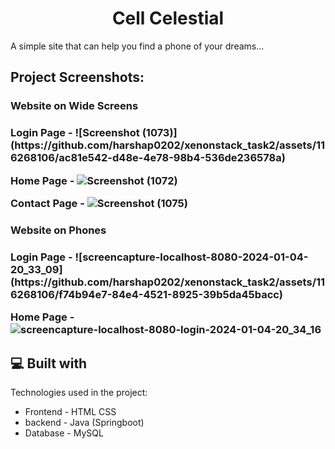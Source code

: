 <h1 align="center" id="title">Cell Celestial</h1>

<p id="description">A simple site that can help you find a phone of your dreams...</p>

<h2>Project Screenshots:</h2>

<h3>Website on Wide Screens<h3>
Login Page - 
![Screenshot (1073)](https://github.com/harshap0202/xenonstack_task2/assets/116268106/ac81e542-d48e-4e78-98b4-536de236578a)

Home Page - 
![Screenshot (1072)](https://github.com/harshap0202/xenonstack_task2/assets/116268106/97540443-0b19-4883-896b-7e4bd9a9a02d)

Contact Page - 
![Screenshot (1075)](https://github.com/harshap0202/xenonstack_task2/assets/116268106/f6ddd59d-d92c-421d-90f8-0aa8ab6d6cc7)

<h3>Website on Phones<h3>
Login Page - 
![screencapture-localhost-8080-2024-01-04-20_33_09](https://github.com/harshap0202/xenonstack_task2/assets/116268106/f74b94e7-84e4-4521-8925-39b5da45bacc)

Home Page - 
![screencapture-localhost-8080-login-2024-01-04-20_34_16](https://github.com/harshap0202/xenonstack_task2/assets/116268106/f0e38b18-769c-4679-b3f8-3254618efbf9)

  
<h2>💻 Built with</h2>

Technologies used in the project:

*   Frontend - HTML CSS
*   backend - Java (Springboot)
*   Database - MySQL
